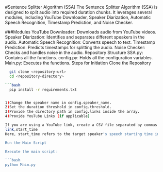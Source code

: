 #Sentence Splitter Algorithm (SSA)
The Sentence Splitter Algorithm (SSA) is designed to split audio into required duration chunks. It leverages several modules, including YouTube Downloader, Speaker Diarization, Automatic Speech Recognition, Timestamp Prediction, and Noise Checker.

###Modules
YouTube Downloader: Downloads audio from YouTube videos.
Speaker Diarization: Identifies and separates different speakers in the audio.
Automatic Speech Recognition: Converts speech to text.
Timestamp Prediction: Predicts timestamps for splitting the audio.
Noise Checker: Checks and handles noise in the audio.
Repository Structure
SSA.py: Contains all the functions.
config.py: Holds all the configuration variables.
Main.py: Executes the functions.
Steps for Initiation
Clone the Repository

  ```bash
    git clone <repository-url>
    cd <repository-directory>

  ```bash
    pip install -r requirements.txt


1)Change the speaker name in config.speaker_name.
2)Set the duration threshold in config.threshold.
3)Provide the directory path in config.links inside the array.
4)Provide YouTube Links (if applicable)

If you are using a YouTube link, create a CSV file separated by commas with the following format:
link,start_time
Here, start_time refers to the target speaker's speech starting time in the YouTube video. Make sure to change the speaker name accordingly.

Run the Main Script

Execute the main script:

```bash
python Main.py
